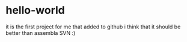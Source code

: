# hello-world
it is the first project for me that added to github
i think that it should be better than assembla SVN :)

